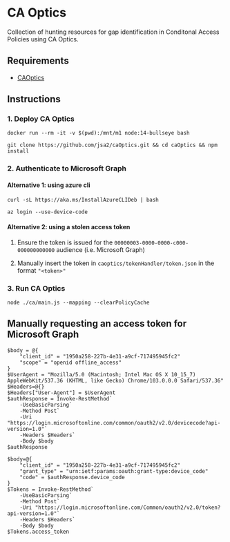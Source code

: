 # CA Optics

Collection of hunting resources for gap identification in Conditonal Access Policies using CA Optics.


## Requirements

- [CAOptics](https://github.com/jsa2/caOptics)


## Instructions

### 1. Deploy CA Optics

```shell
docker run --rm -it -v $(pwd):/mnt/m1 node:14-bullseye bash
```
```shell
git clone https://github.com/jsa2/caOptics.git && cd caOptics && npm install
```

### 2. Authenticate to Microsoft Graph 

#### Alternative 1: using azure cli

```shell
curl -sL https://aka.ms/InstallAzureCLIDeb | bash
```

```shell
az login --use-device-code
```

#### Alternative 2: using a stolen access token

1. Ensure the token is issued for the `00000003-0000-0000-c000-000000000000` audience (i.e. Microsoft Graph)

2. Manually insert the token in `caoptics/tokenHandler/token.json` in the format `"<token>"`


### 3. Run CA Optics

```shell
node ./ca/main.js --mapping --clearPolicyCache
```

## Manually requesting an access token for Microsoft Graph

```shell
$body = @{
    "client_id" = "1950a258-227b-4e31-a9cf-717495945fc2"
    "scope" = "openid offline_access"
}
$UserAgent = "Mozilla/5.0 (Macintosh; Intel Mac OS X 10_15_7) AppleWebKit/537.36 (KHTML, like Gecko) Chrome/103.0.0.0 Safari/537.36"
$Headers=@{}
$Headers["User-Agent"] = $UserAgent
$authResponse = Invoke-RestMethod`
    -UseBasicParsing`
    -Method Post`
    -Uri "https://login.microsoftonline.com/common/oauth2/v2.0/devicecode?api-version=1.0"`
    -Headers $Headers`
    -Body $body
$authResponse
```

```shell
$body=@{
    "client_id" = "1950a258-227b-4e31-a9cf-717495945fc2"
    "grant_type" = "urn:ietf:params:oauth:grant-type:device_code"
    "code" = $authResponse.device_code
}
$Tokens = Invoke-RestMethod`
    -UseBasicParsing`
    -Method Post`
    -Uri "https://login.microsoftonline.com/Common/oauth2/v2.0/token?api-version=1.0"`
    -Headers $Headers`
    -Body $body
$Tokens.access_token
```
